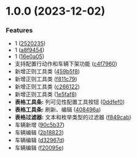 # 1.0.0 (2023-12-02)


### Features

* 1 ([2520235](https://github.com/dongjak-ui/table-naiveui/commit/2520235c0bc5b57c15e182bc9fb6fcc74f689e41))
* 1 ([a8f9454](https://github.com/dongjak-ui/table-naiveui/commit/a8f945432ba6e28a15928d33cffda5fb59b95383))
* 1 ([16e0a05](https://github.com/dongjak-ui/table-naiveui/commit/16e0a05a9495a553012bf031f18dd58acbc526d3))
* 支持配置行动作和车辆下架功能 ([c4f7960](https://github.com/dongjak-ui/table-naiveui/commit/c4f7960bb5a7761ea43110e48b9e7483f0fea7f4))
* 新增正则工具类 ([459b5f8](https://github.com/dongjak-ui/table-naiveui/commit/459b5f81b16f5ddfc4b2891c67b7ee4a58d9d1ce))
* 新增正则工具类 ([f811c79](https://github.com/dongjak-ui/table-naiveui/commit/f811c7908794a3139a2842d9a08d709e76bfc704))
* 新增正则工具类 ([c266122](https://github.com/dongjak-ui/table-naiveui/commit/c266122e5c83b4193881425b363b3efd603ceb85))
* 新增正则工具类 ([1e5faf8](https://github.com/dongjak-ui/table-naiveui/commit/1e5faf8331bd1a5f476a7b61a98700b596153e72))
* **表格工具条:** 列可见性配置工具按钮 ([0ddfef0](https://github.com/dongjak-ui/table-naiveui/commit/0ddfef0c08ba056f21edcd65983caf8366256d89))
* **表格工具条:** 刷新、编辑 ([408496a](https://github.com/dongjak-ui/table-naiveui/commit/408496a9e28e405f71af0cf62607ebad17b3522a))
* **表格过滤器:** 文本和枚举类型的过滤器 ([f849cab](https://github.com/dongjak-ui/table-naiveui/commit/f849cab30f380e9598967b70b594f30da7231dc8))
* 车辆新增 ([90c5b37](https://github.com/dongjak-ui/table-naiveui/commit/90c5b37fd84667a94301cda741586960d39ef2cf))
* 车辆编辑 ([2b18823](https://github.com/dongjak-ui/table-naiveui/commit/2b18823caade7c390415c1575c7ef191bfc77db8))
* 车辆编辑 ([d32967d](https://github.com/dongjak-ui/table-naiveui/commit/d32967d433fe03f3a109fea304eece5881f439e2))
* 车辆编辑 ([f20095e](https://github.com/dongjak-ui/table-naiveui/commit/f20095e768a75e856e29cc19d3e2aadbd82cea52))
